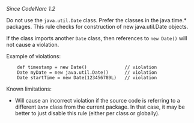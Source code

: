 *Since CodeNarc 1.2*

Do not use the `java.util.Date` class. Prefer the classes in the
java.time.\* packages. This rule checks for construction of new
java.util.Date objects.

If the class imports another `Date` class, then references to `new
Date()` will not cause a violation.

Example of violations:

``` 
    def timestamp = new Date()              // violation
    Date myDate = new java.util.Date()      // violation
    Date startTime = new Date(123456789L)   // violation
```

Known limitations:

  - Will cause an incorrect violation if the source code is referring to
    a different `Date` class from the current package. In that case, it
    may be better to just disable this rule (either per class or
    globally).
